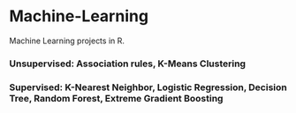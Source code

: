 # Machine-Learning
Machine Learning projects in R.

### Unsupervised: Association rules, K-Means Clustering
### Supervised: K-Nearest Neighbor, Logistic Regression, Decision Tree, Random Forest, Extreme Gradient Boosting

